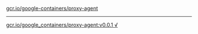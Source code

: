 [gcr.io/google-containers/proxy-agent](https://hub.docker.com/r/sqeven/proxy-agent/tags/) 

----
[gcr.io/google_containers/proxy-agent:v0.0.1 √](https://hub.docker.com/r/sqeven/proxy-agent/tags/)

